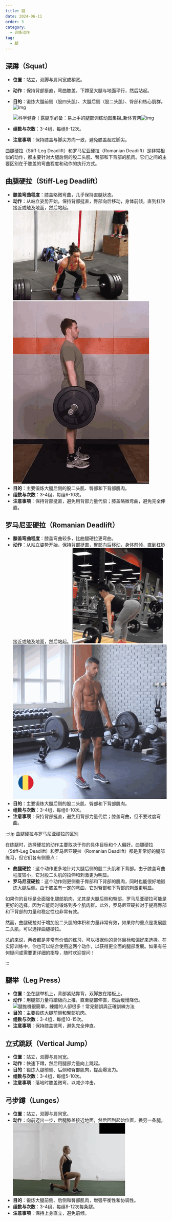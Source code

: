 ```yaml
---
title: 腿
date: 2024-06-11
order: 3
category:
  - 训练动作
tag:
  - 腿
---
```


## 深蹲（Squat）

- **位置**：站立，双脚与肩同宽或稍宽。
- **动作**：保持背部挺直，弯曲膝盖，下蹲至大腿与地面平行，然后站起。
- **目的**：锻炼大腿前侧（股四头肌）、大腿后侧（股二头肌）、臀部和核心肌群。
  ![img](https://nimg.ws.126.net/?url=http%3A%2F%2Fspider.ws.126.net%2Ffa7701b5a9ec0af5fe05e8c5967ea53f.gif&thumbnail=750x2147483647&quality=75&type=awebp)

  ![科学健身丨露腿季必备：易上手的腿部训练动图集锦_新体育网](https://lh6.googleusercontent.com/proxy/XfhiDGrE7fzzdAyFSrSvJ6llBej9VJKQsUoHfZK71yoXH7Hm3r-qmeEIdmF1wrenmrj5R4AwTeq9U64814a_SSfLwDn6Msl6RWa0Vzrh-hI7mZXKYiknt1d_SK6A)![img](http://5b0988e595225.cdn.sohucs.com/images/20190922/a119261658a945048839006d18c1548e.gif)
- **组数与次数**：3-4组，每组8-12次。
- **注意事项**：保持膝盖与脚尖方向一致，避免膝盖超过脚尖。

曲腿硬拉（Stiff-Leg Deadlift）和罗马尼亚硬拉（Romanian Deadlift）是非常相似的动作，都主要针对大腿后侧的股二头肌、臀部和下背部的肌肉。它们之间的主要区别在于膝盖的弯曲程度和动作的执行方式。
## 曲腿硬拉（Stiff-Leg Deadlift）

- **膝盖弯曲程度**：膝盖略微弯曲，几乎保持直腿状态。
- **动作**：从站立姿势开始，保持背部挺直，臀部向后移动，身体前倾，直到杠铃接近或触及地面，然后站起。
  ![img](https://raw.githubusercontent.com/GodX-18/picBed/main/3f9d2bc512ce4e9294b34babffa72179.gif)
  ![img](https://raw.githubusercontent.com/GodX-18/picBed/main/1bf742a1f3404d389c6fdae7c9d386b4.gif)
- **目的**：主要锻炼大腿后侧的股二头肌、臀部和下背部肌肉。
- **组数与次数**：3-4组，每组6-10次。
- **注意事项**：保持背部挺直，避免用背部力量代偿；膝盖略微弯曲，避免完全伸直。
## 罗马尼亚硬拉（Romanian Deadlift）

- **膝盖弯曲程度**：膝盖弯曲较多，比曲腿硬拉更弯曲。
- **动作**：从站立姿势开始，保持背部挺直，臀部向后移动，身体前倾，直到杠铃接近或触及地面，然后站起。
  ![img](https://raw.githubusercontent.com/GodX-18/picBed/main/09aee9563fdc4512a3259d579bd94eb0.gif)
  ![img](https://raw.githubusercontent.com/GodX-18/picBed/main/e7c5d922e1d5456192a1dc08789fddb3.gif)
- **目的**：主要锻炼大腿后侧的股二头肌、臀部和下背部肌肉。
- **组数与次数**：3-4组，每组6-10次。
- **注意事项**：保持背部挺直，避免用背部力量代偿；膝盖弯曲，但不要过度弯曲。

:::tip 曲腿硬拉与罗马尼亚硬拉的区别

在练腿时，选择硬拉的动作主要取决于你的具体目标和个人偏好。曲腿硬拉（Stiff-Leg Deadlift）和罗马尼亚硬拉（Romanian Deadlift）都是非常好的腿部练习，但它们各有侧重点：
- **曲腿硬拉**：这个动作更多地针对大腿后侧的股二头肌和下背部。由于膝盖弯曲程度较小，它对股二头肌的拉伸和刺激更为明显。
- **罗马尼亚硬拉**：这个动作则更侧重于臀部和下背部的肌肉，同时也能很好地锻炼大腿后侧。由于膝盖有一定的弯曲，它对臀部和下背部的刺激更明显。

如果你的目标是全面强化腿部肌肉，尤其是大腿后侧和臀部，罗马尼亚硬拉可能是更好的选择，因为它能同时锻炼到多个肌肉群。此外，罗马尼亚硬拉对于提高臀部和下背部的力量和稳定性也非常有效。

然而，曲腿硬拉对于增加股二头肌的体积和力量非常有效，如果你的重点是发展股二头肌，可以选择曲腿硬拉。

总的来说，两者都是非常有价值的练习，可以根据你的具体目标和偏好来选择。在实际训练中，你也可以结合使用这两个动作，以获得更全面的腿部发展。如果有任何疑问或需要更详细的指导，随时欢迎提问！

:::

## 腿举（Leg Press）

- **位置**：坐在腿举机上，背部紧贴靠背，双脚放在踏板上。
- **动作**：用腿部力量将踏板向上推，直至腿部伸直，然后缓慢降低。
  ![腿推機很簡單，練錯的人卻很多！常見錯誤與正確訓練方法](https://raw.githubusercontent.com/GodX-18/picBed/main/%E8%85%BF%E6%8E%A8%E6%A9%9F%E6%AD%A3%E7%A2%BA%E7%A4%BA%E7%AF%84.gif)
- **目的**：主要锻炼大腿前侧和臀部肌肉。
- **组数与次数**：3-4组，每组10-15次。
- **注意事项**：保持膝盖微弯，避免完全伸直。

## 立式跳跃（Vertical Jump）

- **位置**：站立，双脚与肩同宽。
- **动作**：快速下蹲，然后用腿部力量向上跳起。
- **目的**：锻炼大腿前侧、后侧和臀部肌肉，提高爆发力。
- **组数与次数**：3-4组，每组5-10次。
- **注意事项**：落地时膝盖微弯，以减少冲击。

## 弓步蹲（Lunges）

- **位置**：站立，双脚与肩同宽。
- **动作**：向前迈出一步，后腿膝盖接近地面，然后回到起始位置，换另一条腿。
  ![纯干货：徒手训练动作大全(Gif动态图)｜悦跑_文学爱好者](https://raw.githubusercontent.com/GodX-18/picBed/main/-Y001W2aOiTHTT6K4b_OqdM0AQas1vaOHN_F-0sZoPnEvohUOBRVVvWHT3qW3wRPiZSwUcti40_Q.gif)
- **目的**：锻炼大腿前侧、后侧和臀部肌肉，增强平衡性和协调性。
- **组数与次数**：3-4组，每组8-12次每条腿。
- **注意事项**：保持上身直立，避免前倾。
